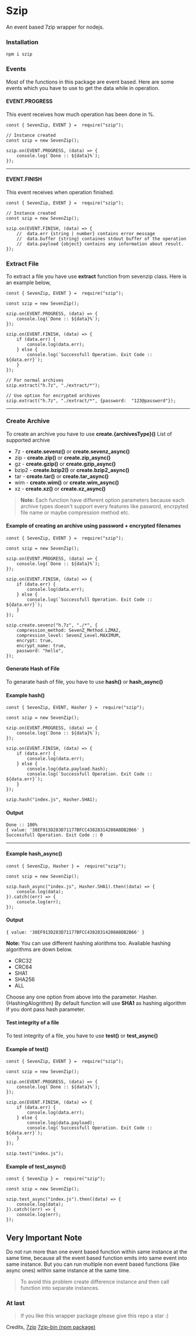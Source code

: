 # Szip

An event based 7zip wrapper for nodejs.

### Installation

    npm i szip

### Events

Most of the functions in this package are event based. Here are some events which you have to use to get the data while in operation.

#### EVENT.PROGRESS

This event receives how much operation has been done in %.

    const { SevenZip, EVENT } =  require("szip");

    // Instance created
    const szip = new SevenZip();

    szip.on(EVENT.PROGRESS, (data) => {
    	console.log(`Done :: ${data}%`);
    });

---

#### EVENT.FINISH

This event receives when operation finished.

    const { SevenZip, EVENT } =  require("szip");

    // Instance created
    const szip = new SevenZip();

    szip.on(EVENT.FINISH, (data) => {
    	// 	data.err {string | number} contains error message
    	// 	data.buffer {string} containes stdout buffer of the operation
    	// 	data.payload {object} contains any information about result.
    });

### Extract File

To extract a file you have use **extract** function from sevenzip class.
Here is an example below,

    const { SevenZip, EVENT } =  require("szip");

    const szip = new SevenZip();

    szip.on(EVENT.PROGRESS, (data) => {
    	console.log(`Done :: ${data}%`);
    });

    szip.on(EVENT.FINISH, (data) => {
    	if (data.err) {
    		console.log(data.err);
    	} else {
    		console.log(`Successfull Operation. Exit Code :: ${data.err}`);
    	}
    });

    // For normal archives
    szip.extract("h.7z", "./extract/*");

    // Use option for encrypted archives
    szip.extract("h.7z", "./extract/*", {password:  "123@password"});

---

### Create Archive

To create an archive you have to use **create.{archivesType}()**
List of supported archive

- 7z - **create.sevenz()** or **create.sevenz_async()**
- zip - **create.zip()** or **create.zip_async()**
- gz - **create.gzip()** or **create.gzip_async()**
- bzip2 - **create.bzip2()** or **create.bzip2_async()**
- tar - **create.tar()** or **create.tar_async()**
- wim - **create.wim()** or **create.wim_async()**
- xz - **create.xz()** or **create.xz_async()**

> **Note:** Each function have different option parameters because each archive types doesn't support every features like pasword, encrpyted file name or maybe compression method etc.

#### Example of creating an archive using password + encrypted filenames

    const { SevenZip, EVENT } =  require("szip");

    const szip = new SevenZip();

    szip.on(EVENT.PROGRESS, (data) => {
    	console.log(`Done :: ${data}%`);
    });

    szip.on(EVENT.FINISH, (data) => {
    	if (data.err) {
    		console.log(data.err);
    	} else {
    		console.log(`Successfull Operation. Exit Code :: ${data.err}`);
    	}
    });

    szip.create.sevenz("h.7z", "./*", {
    	compression_method: SevenZ_Method.LZMA2,
    	compression_level: SevenZ_Level.MAXIMUM,
    	encrypt: true,
    	encrypt_name: true,
    	password: "hello",
    });

#### Generate Hash of File

To genarate hash of file, you have to use **hash()** or **hash_async()**

#### Example hash()

    const { SevenZip, EVENT, Hasher } =  require("szip");

    const szip = new SevenZip();

    szip.on(EVENT.PROGRESS, (data) => {
    	console.log(`Done :: ${data}%`);
    });

    szip.on(EVENT.FINISH, (data) => {
    	if (data.err) {
    		console.log(data.err);
    	} else {
    		console.log(data.payload.hash);
    		console.log(`Successfull Operation. Exit Code :: ${data.err}`);
    	}
    });

    szip.hash("index.js", Hasher.SHA1);

#### Output

    Done :: 100%
    { value: '38EF913D283D71177BFCC43828314208A8DB2B66' }
    Successfull Operation. Exit Code :: 0

---

#### Example hash_async()

    const { SevenZip, Hasher } =  require("szip");

    const szip = new SevenZip();

    szip.hash_async("index.js", Hasher.SHA1).then((data) => {
    	console.log(data);
    }).catch((err) => {
    	console.log(err);
    });

#### Output

    { value: '38EF913D283D71177BFCC43828314208A8DB2B66' }

**Note:** You can use different hashing alorithms too. Avaliable hashing algorithms are down below.

- CRC32
- CRC64
- SHA1
- SHA256
- ALL

Choose any one option from above into the parameter. Hasher.{HashingAlogrithm}
By default function will use **SHA1** as hashing algorithm if you dont pass hash parameter.

#### Test integrity of a file

To test integrity of a file, you have to use **test()** or **test_async()**

#### Example of test()

    const { SevenZip, EVENT } =  require("szip");

    const szip = new SevenZip();

    szip.on(EVENT.PROGRESS, (data) => {
    	console.log(`Done :: ${data}%`);
    });

    szip.on(EVENT.FINISH, (data) => {
    	if (data.err) {
    		console.log(data.err);
    	} else {
    		console.log(data.payload);
    		console.log(`Successfull Operation. Exit Code :: ${data.err}`);
    	}
    });

    szip.test("index.js");

#### Example of test_async()

    const { SevenZip } =  require("szip");

    const szip = new SevenZip();

    szip.test_async("index.js").then((data) => {
    	console.log(data);
    }).catch((err) => {
    	console.log(err);
    });

## Very Important Note

Do not run more than one event based function within same instance at the same time, because all the event based function emits into same event into same instance. But you can run multiple non event based functions (like async ones) within same instance at the same time.

> To avoid this problem create difference instance and then call function into separate instances.

### At last

> If you like this wrapper package please give this repo a star :)

Credits,
[7zip](https://www.7-zip.org/)
[7zip-bin (npm package)](https://github.com/develar/7zip-bin)
